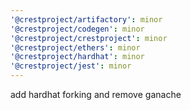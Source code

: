 ```yaml
---
'@crestproject/artifactory': minor
'@crestproject/codegen': minor
'@crestproject/crestproject': minor
'@crestproject/ethers': minor
'@crestproject/hardhat': minor
'@crestproject/jest': minor
---
```


add hardhat forking and remove ganache
